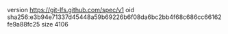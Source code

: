 version https://git-lfs.github.com/spec/v1
oid sha256:e3b94e71337d45448a59b69226b6f08da6bc2bb4f68c686cc66162fe9a88fc25
size 4106
